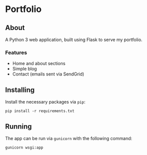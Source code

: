 # Portfolio

## About

A Python 3 web application, built using Flask to serve my portfolio.

### Features

- Home and about sections
- Simple blog 
- Contact (emails sent via SendGrid)

## Installing

Install the necessary packages via `pip`:

```
pip install -r requirements.txt
```

## Running

The app can be run via `gunicorn` with the following command:

```
gunicorn wsgi:app
```